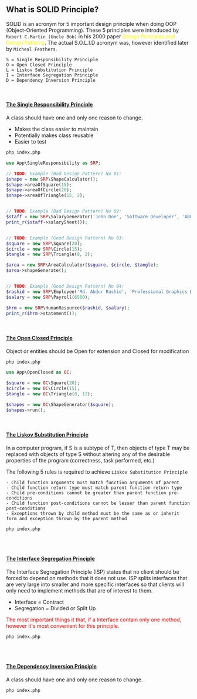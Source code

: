 ## What is SOLID Principle?
SOLID is an acronym for 5 important design principle when doing OOP (Object-Oriented Programming). These 5 principles were introduced by `Robert C.Martin (Uncle Bob)` in his 2000 paper <span style="color: yellow">Design Principles and Design Patterns</span>. The actual S.O.L.I.D acronym was, however identified later by `Micheal Feathers`.

```text
S = Single Responsibility Principle
O = Open Closed Principle
L = Liskov Substitution Principle
I = Interface Segregation Principle
D = Dependency Inversion Principle
```
<br>

#### [The Single Responsibility Principle](single-responsibility)
A class should have one and only one reason to change.
- Makes the class easier to maintain
- Potentially makes class reusable
- Easier to test
```bash
php index.php
```
```php 
use App\SingleResponsibility as SRP;

// TODO: Example (Bad Design Pattern) No 01:
$shape = new SRP\ShapeCalculator();
$shape->areaOfSquare(15);
$shape->areaOfCircle(20);
$shape->areaOfTriangle(15, 2);


// TODO: Example (Bad Design Pattern) No 02:
$staff = new SRP\SalaryGenerator('John Doe', 'Software Developer', 'ABC Private Co. Ltd.', '15000');
print_r($staff->salarySheet());


// TODO: Example (Good Design Pattern) No 03:
$square = new SRP\Square(20);
$circle = new SRP\Circle(15);
$tangle = new SRP\Triangle(8, 2);

$area = new SRP\AreaCalculator($square, $circle, $tangle);
$area->shapeGenerate();


// TODO: Example (Good Design Pattern) No 04:
$rashid = new SRP\Employee('Md. Abdur Rashid', 'Professional Graphics Designer', 'XYZ Internation Limited');
$salary = new SRP\Payroll(6500);

$hrm = new SRP\HumanResource($rashid, $salary);
print_r($hrm->statement());
```
<br>

#### [The Open Closed Principle](open-closed)
Object or entities should be Open for extension and Closed for modification
```bash
php index.php
```
```php 
use App\OpenClosed as OC;

$square = new OC\Square(20);
$circle = new OC\Circle(15);
$tangle = new OC\Triangle(8, 12);

$shapes = new OC\ShapeGenerator($square);
$shapes->run();
```
<br>

#### [The Liskov Substitution Principle](liskov-substitution)
In a computer program, if S is a subtype of T, then objects of type T may be replaced with objects of type S without altering any of the desirable properties of the program (correctness, task performed, etc.)

The following 5 rules is required to achieve `Liskov Substitution Principle`

	- Child function arguments must match function arguments of parent
	- Child function return type must match parent function return type
	- Child pre-conditions cannot be greater than parent function pre-conditions
	- Child function post-conditions cannot be lesser than parent function post-conditions
	- Exceptions thrown by child method must be the same as or inherit form and exception thrown by the parent method



```bash
php index.php
```
```php 

```
<br>

#### [The Interface Segregation Principle](interface-segregation)
The Interface Segregation Principle (ISP) states that no client should be forced to depend on methods that it does not use. ISP splits interfaces that are very large into smaller and more specific interfaces so that clients will only need to implement methods that are of interest to them.
- Interface = Contract
- Segregation = Divided or Split Up

<span style="color:red">The most important things it that, if a Interface contain only one method, however it's most convenient for this principle.</span>

```bash
php index.php
```
```php 

```
<br>

#### [The Dependency Inversion Principle](dependency-inversion)
A class should have one and only one reason to change.
```bash
php index.php
```
```php 

```
